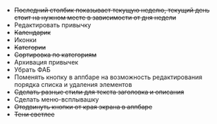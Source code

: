 * ~~Последний столбик показывает текущую неделю, текущий день стоит на нужном месте в зависимости от дня недели~~
* Редактировать привычку
* ~~Календарик~~
* Иконки
* ~~Категории~~
* ~~Сортировка по категориям~~
* Архивация привычек
* Убрать ФАБ
* Поменять кнопку в аппбаре на возможность редактирования порядка списка и удаления элементов
* ~~Сделать разные стили для текста заголовка и описания~~
* Сделать меню-всплывашку
* ~~Отодвинуть кнопки от края экрана в аппбаре~~
* ~~Тени светлее~~
